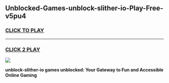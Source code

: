 
## Unblocked-Games-unblock-slither-io-Play-Free-v5pu4
<h3>
<a href="https://premium76.site?title=unblock-slither-io&ref=12A">CLICK TO PLAY</a></h3>
<hr>

<h3>
<a href="https://premium76.site?title=unblock-slither-io&ref=12A">CLICK 2 PLAY</a>
  
</h3>

<a href="https://premium76.site?title=unblock-slither-io&ref=12A"><img src="https://clearcache.store/games.png"></a>


**unblock-slither-io games unblocked: Your Gateway to Fun and Accessible Online Gaming**
